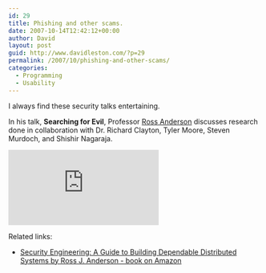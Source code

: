 ```yaml
---
id: 29
title: Phishing and other scams.
date: 2007-10-14T12:42:12+00:00
author: David
layout: post
guid: http://www.davidleston.com/?p=29
permalink: /2007/10/phishing-and-other-scams/
categories:
  - Programming
  - Usability
---
```

I always find these security talks entertaining.

In his talk, **Searching for Evil**, Professor [Ross Anderson](http://en.wikipedia.org/wiki/Ross_Anderson "biography on Wikipedia") discusses research done in collaboration with Dr. Richard Clayton, Tyler Moore, Steven Murdoch, and Shishir Nagaraja.
  
<iframe src="https://www.youtube.com/embed/7WlHhZUayUw" frameborder="0" allowfullscreen></iframe>

Related links:

  * [Security Engineering: A Guide to Building Dependable Distributed Systems by Ross J. Anderson - book on Amazon](http://www.amazon.com/gp/product/0471389226?ie=UTF8&tag=davidleston-20&linkCode=as2&camp=1789&creative=9325&creativeASIN=0471389226 "Statistically improbable phrases found in this book: birthday theorem, emission security, statistical security, jamming margin, iris codes, copyright marking, compromising emanations")